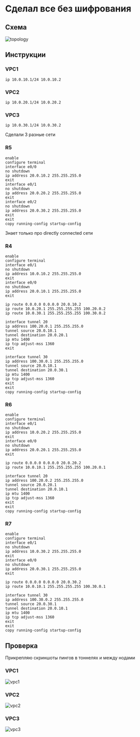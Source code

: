 # Сделал все без шифрования

## Схема 
![topology](images/topology.png)
## Инструкции

### VPC1
```
ip 10.0.10.1/24 10.0.10.2
```

### VPC2
```
ip 10.0.20.1/24 10.0.20.2
```

### VPC3
```
ip 10.0.30.1/24 10.0.30.2
```

Сделали 3 разные сети

### R5
```
enable
configure terminal
interface e0/0
no shutdown
ip address 20.0.10.2 255.255.255.0
exit
interface e0/1
no shutdown
ip address 20.0.20.2 255.255.255.0
exit
interface e0/2
no shutdown
ip address 20.0.30.2 255.255.255.0
exit
exit
copy running-config startup-config 
```

Знает только про directly connected сети 

### R4

```
enable
configure terminal
interface e0/1
no shutdown
ip address 10.0.10.2 255.255.255.0
exit
interface e0/0
no shutdown
ip address 20.0.10.1 255.255.255.0
exit

ip route 0.0.0.0 0.0.0.0 20.0.10.2
ip route 10.0.20.1 255.255.255.255 100.20.0.2
ip route 10.0.30.1 255.255.255.255 100.30.0.2

interface tunnel 20
ip address 100.20.0.1 255.255.255.0
tunnel source 20.0.10.1
tunnel destination 20.0.20.1
ip mtu 1400
ip tcp adjust-mss 1360
exit

interface tunnel 30
ip address 100.30.0.1 255.255.255.0
tunnel source 20.0.10.1
tunnel destination 20.0.30.1
ip mtu 1400
ip tcp adjust-mss 1360
exit
exit
copy running-config startup-config
```

### R6
```
enable
configure terminal
interface e0/1
no shutdown
ip address 10.0.20.2 255.255.255.0
exit
interface e0/0
no shutdown
ip address 20.0.20.1 255.255.255.0
exit

ip route 0.0.0.0 0.0.0.0 20.0.20.2
ip route 10.0.10.1 255.255.255.255 100.20.0.1

interface tunnel 20
ip address 100.20.0.2 255.255.255.0
tunnel source 20.0.20.1
tunnel destination 20.0.10.1
ip mtu 1400
ip tcp adjust-mss 1360
exit
exit
copy running-config startup-config
```

### R7
```
enable
configure terminal
interface e0/1
no shutdown
ip address 10.0.30.2 255.255.255.0
exit
interface e0/0
no shutdown
ip address 20.0.30.1 255.255.255.0
exit

ip route 0.0.0.0 0.0.0.0 20.0.30.2
ip route 10.0.10.1 255.255.255.255 100.30.0.1

interface tunnel 30
ip address 100.30.0.2 255.255.255.0
tunnel source 20.0.30.1
tunnel destination 20.0.10.1
ip mtu 1400
ip tcp adjust-mss 1360
exit
exit
copy running-config startup-config
```

## Проверка 

Прикрепляю скриншоты пингов в тоннелях и между нодами 

### VPC1
![vpc1](images/vpc1_ping.png)

### VPC2
![vpc2](images/vpc2_ping.png)

### VPC3
![vpc3](images/vpc3_ping.png)
